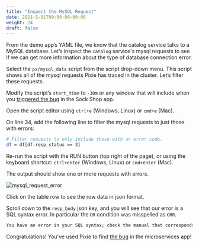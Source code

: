 ```yaml
---
title: "Inspect the MySQL Request"
date: 2021-5-01T09:00:00-00:00
weight: 24
draft: false
---
```


From the demo app’s YAML file, we know that the catalog service talks to a MySQL database. Let’s inspect the `catalog` service's mysql requests to see if we can get more information about the type of database connection error.

Select the `px/mysql_data` script from the script drop-down menu. This script shows all of the mysql requests Pixie has traced in the cluster. Let’s filter these requests.

Modify the script’s `start_time` to `-30m` or any window that will include when you [triggered the bug](/intermediate/241_pixie/prereqs/#trigger-the-microservices-application-bug) in the Sock Shop app.

Open the script editor using `ctrl+e` (Windows, Linux) or `cmd+e` (Mac).

On line 34, add the following line to filter the mysql requests to just those with errors:

```bash
# Filter requests to only include those with an error code.
df = df[df.resp_status == 3]
```

Re-run the script with the RUN button (top right of the page), or using the keyboard shortcut: `ctrl+enter` (Windows, Linux) or `cmd+enter` (Mac).

The output should show one or more requests with errors.

![mysql_request_error](/images/pixie/mysql_request_error.png)

Click on the table row to see the row data in json format.

Scroll down to the `resp_body` json key, and you will see that our error is a SQL syntax error. In particular the `OR` condition was misspelled as `ORR`.

```bash
You have an error in your SQL syntax; check the manual that corresponds to your MySQL server version for the right syntax to use near 'ORR tag.name=? GROUP BY id ORDER BY ?' at line 1,
```

Congratulations! You've used Pixie to find [the bug](https://github.com/pixie-labs/sock-shop-catalogue/commit/8e627148b72d6c4cbf4d17d08dd60f3bad38961d) in the microservices app!
